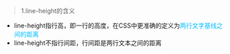>1.line-height的含义
- line-height指行高，即一行的高度，在CSS中更准确的定义为<span style="color:deepskyblue">两行文字基线之间的距离</span>
- line-height不指行间距，行间距是两行文本之间的距离